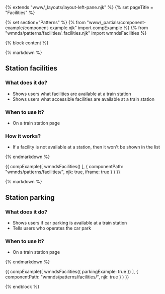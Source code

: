 {% extends "www/_layouts/layout-left-pane.njk" %}
{% set pageTitle = "Facilities" %}

{% set section="Patterns" %}
{% from "www/_partials/component-example/component-example.njk" import compExample %}
{% from "wmnds/patterns/facilities/_facilities.njk" import wmndsFacilities %}

{% block content %}

{% markdown %}

## Station facilities

### What does it do?

- Shows users what facilities are available at a train station
- Shows users what accessible facilities are available at a train station

### When to use it?

- On a train station page

### How it works?

- If a facility is not available at a station, then it won't be shown in the list

{% endmarkdown %}

{{
  compExample([
      wmndsFacilities()
    ], {
      componentPath: "wmnds/patterns/facilities/",
      njk: true,
      iframe: true
    }
  )
}}

{% markdown %}

## Station parking

<h3>What does it do?</h3>

- Shows users if car parking is available at a train station
- Tells users who operates the car park

<h3>When to use it?</h3>

- On a train station page

{% endmarkdown %}

{{
  compExample([
      wmndsFacilities({
        parkingExample: true
      })
    ], {
      componentPath: "wmnds/patterns/facilities/",
      njk: true
    }
  )
}}

{% endblock %}
